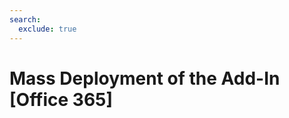 ```yaml
---
search:
  exclude: true
---
```


# Mass Deployment of the Add-In [Office 365]

<script>
document.location.href="../Mass-Deployment-of-the-Add-In-Office-365/";
</script>